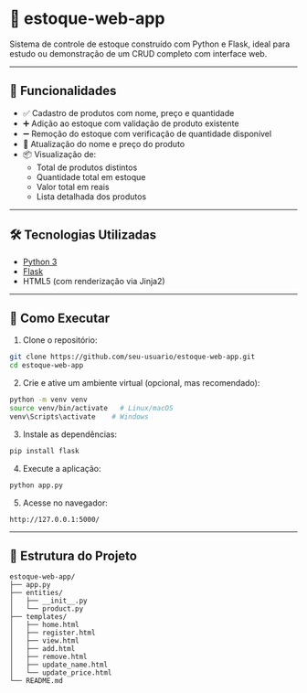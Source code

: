 # 🧾 estoque-web-app

Sistema de controle de estoque construído com Python e Flask, ideal para estudo ou demonstração de um CRUD completo com interface web.

---

## 🚀 Funcionalidades

- ✅ Cadastro de produtos com nome, preço e quantidade
- ➕ Adição ao estoque com validação de produto existente
- ➖ Remoção do estoque com verificação de quantidade disponível
- 📝 Atualização do nome e preço do produto
- 📦 Visualização de:
  - Total de produtos distintos
  - Quantidade total em estoque
  - Valor total em reais
  - Lista detalhada dos produtos

---

## 🛠️ Tecnologias Utilizadas

- [Python 3](https://www.python.org/)
- [Flask](https://flask.palletsprojects.com/)
- HTML5 (com renderização via Jinja2)

---

## 🧰 Como Executar

1. Clone o repositório:
```bash
git clone https://github.com/seu-usuario/estoque-web-app.git
cd estoque-web-app
```

2. Crie e ative um ambiente virtual (opcional, mas recomendado):
```bash
python -m venv venv
source venv/bin/activate   # Linux/macOS
venv\Scripts\activate    # Windows
```

3. Instale as dependências:
```bash
pip install flask
```

4. Execute a aplicação:
```bash
python app.py
```

5. Acesse no navegador:
```
http://127.0.0.1:5000/
```

---

## 📁 Estrutura do Projeto

```
estoque-web-app/
├── app.py
├── entities/
│   ├── __init__.py
│   └── product.py
├── templates/
│   ├── home.html
│   ├── register.html
│   ├── view.html
│   ├── add.html
│   ├── remove.html
│   ├── update_name.html
│   └── update_price.html
└── README.md
```

